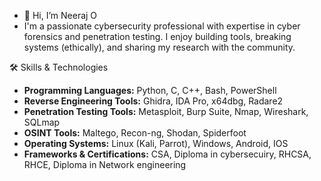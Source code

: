 - 👋 Hi, I’m Neeraj O
- I'm a passionate cybersecurity professional with expertise in cyber forensics and penetration testing. I enjoy building tools, breaking systems (ethically), and sharing my research with the community.

🛠️ Skills & Technologies

- **Programming Languages:** Python, C, C++, Bash, PowerShell
- **Reverse Engineering Tools:** Ghidra, IDA Pro, x64dbg, Radare2
- **Penetration Testing Tools:** Metasploit, Burp Suite, Nmap, Wireshark, SQLmap
- **OSINT Tools:** Maltego, Recon-ng, Shodan, Spiderfoot
- **Operating Systems:** Linux (Kali, Parrot), Windows, Android, IOS
- **Frameworks & Certifications:** CSA, Diploma in cybersecuiry, RHCSA, RHCE, Diploma in Network engineering

